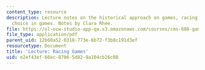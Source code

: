 ```yaml
---
content_type: resource
description: Lecture notes on the historical approach on games, racing games, and
  choice in games. Notes by Clara Rhee.
file: https://ol-ocw-studio-app-qa.s3.amazonaws.com/courses/cms-608-game-design-spring-2008/e2ef43ef66ec87065d829a104cb26c08_MITCMS_608s08_lec_notes16.pdf
file_type: application/pdf
parent_uid: 12b60a52-0318-773e-6b72-f3b8c191d3ef
resourcetype: Document
title: 'Lecture: Racing Games'
uid: e2ef43ef-66ec-8706-5d82-9a104cb26c08
---
```

